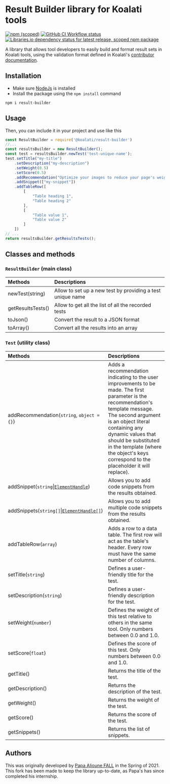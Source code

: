 # Result Builder library for Koalati tools
[![npm (scoped)](https://img.shields.io/npm/v/@koalati/result-builder)](https://www.npmjs.com/package/@koalati/result-builder)
[![GitHub CI Workflow status](https://github.com/koalatiapp/result-builder/workflows/CI/badge.svg)](https://github.com/koalatiapp/result-builder/actions)
[![Libraries.io dependency status for latest release, scoped npm package](https://img.shields.io/librariesio/release/npm/@koalati/result-builder)](https://www.npmjs.com/package/@koalati/result-builder)


A library that allows tool developers to easily build and format result sets in Koalati tools, using the validation format defined in Koalati's [contributor documentation](https://docs.koalati.com/docs/tools/formatting-results).


## Installation 
- Make sure [NodeJs](https://nodejs.org/en/) is installed
- Install the package using the `npm install` command
```
npm i result-builder
```

## Usage
Then, you can include it in your project and use like this
```javascript
const ResultBuilder = require('@koalati/result-builder')
//...
const resultsBuilder = new ResultBuilder(); 
const test = resultsBuilder.newTest('test-unique-name');
test.setTitle("my-title")
    .setDescription("my-description")
    .setWeight(0.5)
    .setScore(0.5)
    .addRecommendation("Optimize your images to reduce your page's weight by %savings%.", { "%savings%": "6%" })
    .addSnippet(["my-snippet"])
    .addTableRow([
        [
            "Table heading 1",
            "Table heading 2"
        ],
        [
            "Table value 1",
            "Table value 2"
        ]
    ])
// ... 
return resultsBuilder.getResultsTests(); 
```

## Classes and methods
### `ResultBuilder` (main class)
| Methods           | Descriptions                                               |
| :---------------- | :--------------------------------------------------------- |
| newTest(string)   | Allow to set up a new test by providing a test unique name |
| getResultsTests() | Allow to get all the list of all the recorded tests        |
| toJson()          | Convert the result to a JSON format                        |
| toArray()         | Convert all the results into an array                      |

### `Test` (utility class)
| Methods                             | Descriptions |
| :---------------------------------  | :------------------------------- |
| addRecommendation(`string`, `object = {}`) | Adds a recommendation indicating to the user improvements to be made. The first parameter is the recommendation's template message. The second argument is an object literal containing any dynamic values that should be substituted in the template (where the object's keys correspond to the placeholder it will replace).  |
| addSnippet(`string`\|[`ElementHandle`](https://pptr.dev/#?product=Puppeteer&version=main&show=api-class-elementhandle)) | Allows you to add code snippets from the results obtained.|
| addSnippets(`string[]`\|[`ElementHandle[]`](https://pptr.dev/#?product=Puppeteer&version=main&show=api-class-elementhandle)) | Allows you to add multiple code snippets from the results obtained.|
| addTableRow(`array`)                  | Adds a row to a data table. The first row will act as the table's header. Every row must have the same number of columns. |
| setTitle(`string`)                    | Defines a user-friendly title for the test. |
| setDescription(`string`)              | Defines a user-friendly description for the test. |
| setWeight(`number`)                   | Defines the weight of this test relative to others in the same tool. Only numbers between 0.0 and 1.0. |
| setScore(`float`)                     | Defines the score of this test. Only numbers between 0.0 and 1.0. |
| getTitle()                          | Returns the title of the test. |
| getDescription()                    | Returns the description of the test. |
| getWeight()                         | Returns the weight of the test. |
| getScore()                          | Returns the score of the test. |
| getSnippets()                       | Returns the list of snippets. |


## Authors
This was originally developed by [Papa Alioune FALL](https://github.com/ppalioune) in the Spring of 2021. 
This fork has been made to keep the library up-to-date, as Papa's has since completed his internship.
